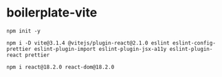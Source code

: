 # boilerplate-vite

`npm init -y`

`npm i -D vite@3.1.4 @vitejs/plugin-react@2.1.0 eslint eslint-config-prettier eslint-plugin-import eslint-plugin-jsx-a11y eslint-plugin-react prettier`

`npm i react@18.2.0 react-dom@18.2.0`
